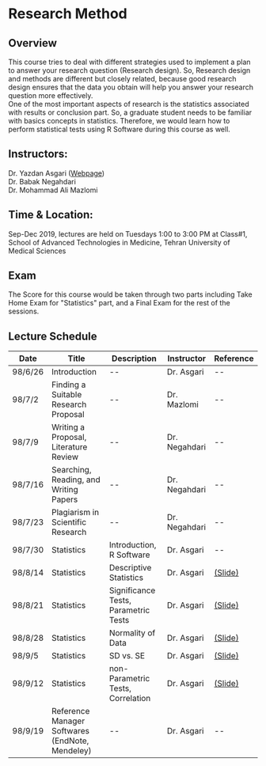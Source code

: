 # Research Method
## Overview
This course tries to deal with different strategies used to implement a plan to answer your research question (Research design).
So, Research design and methods are different but closely related, because good research design ensures that the data you obtain will help you answer your research question more effectively.<br>One of the most important aspects of research is the statistics associated with results or conclusion part. So, a graduate student needs to be familiar with basics concepts in statistics. Therefore, we would learn how to perform statistical tests using R Software during this course as well. 
## Instructors: 
Dr. Yazdan Asgari ([Webpage](https://yazdan59.github.io/))
<br>Dr. Babak Negahdari
<br>Dr. Mohammad Ali Mazlomi
## Time & Location: 
Sep-Dec 2019, lectures are held on Tuesdays 1:00 to 3:00 PM at Class#1, School of Advanced Technologies in Medicine, Tehran University of Medical Sciences
## Exam
The Score for this course would be taken through two parts including Take Home Exam for "Statistics" part, and a Final Exam for the rest of the sessions.
## Lecture Schedule
| Date | Title | Description | Instructor |Reference |
| --- | --- | --- | --- | --- |
| 98/6/26 | Introduction | -- | Dr. Asgari | -- |
| 98/7/2 | Finding a Suitable Research Proposal | -- | Dr. Mazlomi | -- |
| 98/7/9 | Writing a Proposal, Literature Review | -- | Dr. Negahdari | -- |
| 98/7/16 | Searching, Reading, and Writing Papers  | -- | Dr. Negahdari | -- |
| 98/7/23 | Plagiarism in Scientific Research | -- | Dr. Negahdari | -- |
| 98/7/30 | Statistics | Introduction, R Software | Dr. Asgari | -- |
| 98/8/14 | Statistics | Descriptive Statistics | Dr. Asgari | [(Slide)](/slides/Descriptive_Statistics.pdf) |
| 98/8/21 | Statistics | Significance Tests, Parametric Tests | Dr. Asgari | [(Slide)](/slides/Significancy.pdf) |
| 98/8/28 | Statistics | Normality of Data | Dr. Asgari | [(Slide)](/slides/Normality.pdf) |
| 98/9/5 | Statistics | SD vs. SE | Dr. Asgari | [(Slide)](/slides/SE_SD.pdf) |
| 98/9/12 | Statistics | non-Parametric Tests, Correlation | Dr. Asgari | [(Slide)](/slides/nonpar.pdf) |
| 98/9/19 | Reference Manager Softwares (EndNote, Mendeley) | -- | Dr. Asgari | -- |
